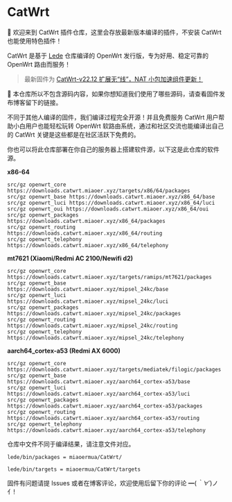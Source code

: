 # CatWrt

🎯 欢迎来到 CatWrt 插件仓库，这里会存放最新版本编译的插件，不安装 CatWrt 也能使用特色插件！

CatWrt 是基于 [Lede](https://github.com/coolsnowwolf/lede) 仓库编译的 OpenWrt 发行版，专为好用、稳定可靠的 OpenWrt 路由而服务！

> 最新固件为 [CatWrt-v22.12 扩展无“线”，NAT 小包加速组件更新！](https://www.miaoer.xyz/posts/network/catwrt-v22.12)


🧲 本仓库所以不包含源码内容，如果你想知道我们使用了哪些源码，请查看固件发布博客留下的链接。

不同于其他人编译的固件，我们编译过程完全开源！并且免费服务 CatWrt 用户帮助小白用户也能轻松玩转 OpenWrt 软路由系统，通过和社区交流也能编译出自己的 CatWrt 关键是这些都是在社区活跃下免费的。

你也可以将此仓库部署在你自己的服务器上搭建软件源，以下这是此仓库的软件源。

**x86-64**

```
src/gz openwrt_core https://downloads.catwrt.miaoer.xyz/targets/x86/64/packages
src/gz openwrt_base https://downloads.catwrt.miaoer.xyz/x86_64/base
src/gz openwrt_luci https://downloads.catwrt.miaoer.xyz/x86_64/luci
src/gz openwrt_oui https://downloads.catwrt.miaoer.xyz/x86_64/oui
src/gz openwrt_packages https://downloads.catwrt.miaoer.xyz/x86_64/packages
src/gz openwrt_routing https://downloads.catwrt.miaoer.xyz/x86_64/routing
src/gz openwrt_telephony https://downloads.catwrt.miaoer.xyz/x86_64/telephony
```

**mt7621 (Xiaomi/Redmi AC 2100/Newifi d2)**

```
src/gz openwrt_core https://downloads.catwrt.miaoer.xyz/targets/ramips/mt7621/packages
src/gz openwrt_base https://downloads.catwrt.miaoer.xyz/mipsel_24kc/base
src/gz openwrt_luci https://downloads.catwrt.miaoer.xyz/mipsel_24kc/luci
src/gz openwrt_packages https://downloads.catwrt.miaoer.xyz/mipsel_24kc/packages
src/gz openwrt_routing https://downloads.catwrt.miaoer.xyz/mipsel_24kc/routing
src/gz openwrt_telephony https://downloads.catwrt.miaoer.xyz/mipsel_24kc/telephony
```

**aarch64_cortex-a53 (Redmi AX 6000)**

```
src/gz openwrt_core https://downloads.catwrt.miaoer.xyz/targets/mediatek/filogic/packages
src/gz openwrt_base https://downloads.catwrt.miaoer.xyz/aarch64_cortex-a53/base
src/gz openwrt_luci https://downloads.catwrt.miaoer.xyz/aarch64_cortex-a53/luci
src/gz openwrt_packages https://downloads.catwrt.miaoer.xyz/aarch64_cortex-a53/packages
src/gz openwrt_routing https://downloads.catwrt.miaoer.xyz/aarch64_cortex-a53/routing
src/gz openwrt_telephony https://downloads.catwrt.miaoer.xyz/aarch64_cortex-a53/telephony
```

仓库中文件不同于编译结果，请注意文件对应。

```
lede/bin/packages = miaoermua/CatWrt/

lede/bin/targets = miaoermua/CatWrt/targets
```

固件有问题请提 Issues 或者在博客评论，欢迎使用后留下你的评论 ━(*｀∀´*)ノ亻!
